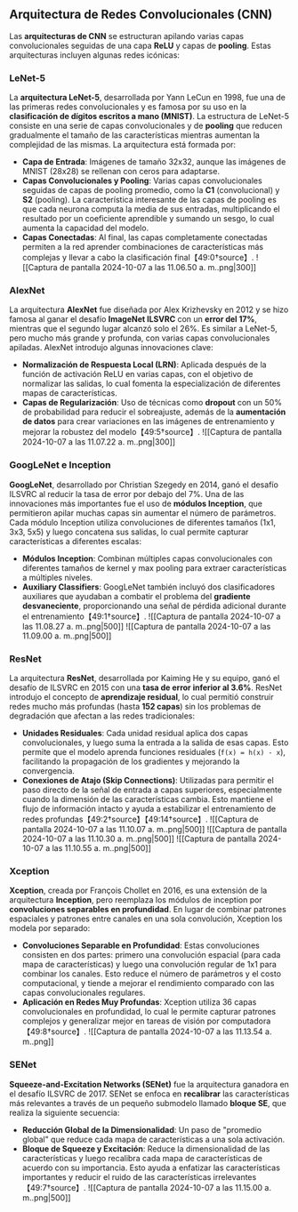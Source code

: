 

## Arquitectura de Redes Convolucionales (CNN)
Las **arquitecturas de CNN** se estructuran apilando varias capas convolucionales seguidas de una capa **ReLU** y capas de **pooling**. Estas arquitecturas incluyen algunas redes icónicas:
### LeNet-5
La **arquitectura LeNet-5**, desarrollada por Yann LeCun en 1998, fue una de las primeras redes convolucionales y es famosa por su uso en la **clasificación de dígitos escritos a mano (MNIST)**. La estructura de LeNet-5 consiste en una serie de capas convolucionales y de **pooling** que reducen gradualmente el tamaño de las características mientras aumentan la complejidad de las mismas. La arquitectura está formada por:

- **Capa de Entrada**: Imágenes de tamaño 32x32, aunque las imágenes de MNIST (28x28) se rellenan con ceros para adaptarse.
- **Capas Convolucionales y Pooling**: Varias capas convolucionales seguidas de capas de pooling promedio, como la **C1** (convolucional) y **S2** (pooling). La característica interesante de las capas de pooling es que cada neurona computa la media de sus entradas, multiplicando el resultado por un coeficiente aprendible y sumando un sesgo, lo cual aumenta la capacidad del modelo.
- **Capas Conectadas**: Al final, las capas completamente conectadas permiten a la red aprender combinaciones de características más complejas y llevar a cabo la clasificación final【49:0†source】.
![[Captura de pantalla 2024-10-07 a las 11.06.50 a. m..png|300]]

### AlexNet
La arquitectura **AlexNet** fue diseñada por Alex Krizhevsky en 2012 y se hizo famosa al ganar el desafío **ImageNet ILSVRC** con un **error del 17%**, mientras que el segundo lugar alcanzó solo el 26%. Es similar a LeNet-5, pero mucho más grande y profunda, con varias capas convolucionales apiladas. AlexNet introdujo algunas innovaciones clave:

- **Normalización de Respuesta Local (LRN)**: Aplicada después de la función de activación ReLU en varias capas, con el objetivo de normalizar las salidas, lo cual fomenta la especialización de diferentes mapas de características.
- **Capas de Regularización**: Uso de técnicas como **dropout** con un 50% de probabilidad para reducir el sobreajuste, además de la **aumentación de datos** para crear variaciones en las imágenes de entrenamiento y mejorar la robustez del modelo【49:5†source】.
![[Captura de pantalla 2024-10-07 a las 11.07.22 a. m..png|300]]
### GoogLeNet e Inception
**GoogLeNet**, desarrollado por Christian Szegedy en 2014, ganó el desafío ILSVRC al reducir la tasa de error por debajo del 7%. Una de las innovaciones más importantes fue el uso de **módulos Inception**, que permitieron apilar muchas capas sin aumentar el número de parámetros. Cada módulo Inception utiliza convoluciones de diferentes tamaños (1x1, 3x3, 5x5) y luego concatena sus salidas, lo cual permite capturar características a diferentes escalas:

- **Módulos Inception**: Combinan múltiples capas convolucionales con diferentes tamaños de kernel y max pooling para extraer características a múltiples niveles.
- **Auxiliary Classifiers**: GoogLeNet también incluyó dos clasificadores auxiliares que ayudaban a combatir el problema del **gradiente desvaneciente**, proporcionando una señal de pérdida adicional durante el entrenamiento【49:1†source】.
![[Captura de pantalla 2024-10-07 a las 11.08.27 a. m..png|500]]
![[Captura de pantalla 2024-10-07 a las 11.09.00 a. m..png|500]]
### ResNet
La arquitectura **ResNet**, desarrollada por Kaiming He y su equipo, ganó el desafío de ILSVRC en 2015 con una **tasa de error inferior al 3.6%**. ResNet introdujo el concepto de **aprendizaje residual**, lo cual permitió construir redes mucho más profundas (hasta **152 capas**) sin los problemas de degradación que afectan a las redes tradicionales:

- **Unidades Residuales**: Cada unidad residual aplica dos capas convolucionales, y luego suma la entrada a la salida de esas capas. Esto permite que el modelo aprenda funciones residuales (`f(x) = h(x) - x`), facilitando la propagación de los gradientes y mejorando la convergencia.
- **Conexiones de Atajo (Skip Connections)**: Utilizadas para permitir el paso directo de la señal de entrada a capas superiores, especialmente cuando la dimensión de las características cambia. Esto mantiene el flujo de información intacto y ayuda a estabilizar el entrenamiento de redes profundas【49:2†source】【49:14†source】.
![[Captura de pantalla 2024-10-07 a las 11.10.07 a. m..png|500]]
![[Captura de pantalla 2024-10-07 a las 11.10.30 a. m..png|500]]
![[Captura de pantalla 2024-10-07 a las 11.10.55 a. m..png|500]]
### Xception
**Xception**, creada por François Chollet en 2016, es una extensión de la arquitectura **Inception**, pero reemplaza los módulos de inception por **convoluciones separables en profundidad**. En lugar de combinar patrones espaciales y patrones entre canales en una sola convolución, Xception los modela por separado:

- **Convoluciones Separable en Profundidad**: Estas convoluciones consisten en dos partes: primero una convolución espacial (para cada mapa de características) y luego una convolución regular de 1x1 para combinar los canales. Esto reduce el número de parámetros y el costo computacional, y tiende a mejorar el rendimiento comparado con las capas convolucionales regulares.
- **Aplicación en Redes Muy Profundas**: Xception utiliza 36 capas convolucionales en profundidad, lo cual le permite capturar patrones complejos y generalizar mejor en tareas de visión por computadora【49:8†source】.
![[Captura de pantalla 2024-10-07 a las 11.13.54 a. m..png]]
### SENet
**Squeeze-and-Excitation Networks (SENet)** fue la arquitectura ganadora en el desafío ILSVRC de 2017. SENet se enfoca en **recalibrar** las características más relevantes a través de un pequeño submodelo llamado **bloque SE**, que realiza la siguiente secuencia:

- **Reducción Global de la Dimensionalidad**: Un paso de "promedio global" que reduce cada mapa de características a una sola activación.
- **Bloque de Squeeze y Excitación**: Reduce la dimensionalidad de las características y luego recalibra cada mapa de características de acuerdo con su importancia. Esto ayuda a enfatizar las características importantes y reducir el ruido de las características irrelevantes【49:7†source】.
![[Captura de pantalla 2024-10-07 a las 11.15.00 a. m..png|500]]

